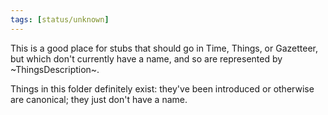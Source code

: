 ```yaml
---
tags: [status/unknown]
---
```


This is a good place for stubs that should go in Time, Things, or Gazetteer, but which don't currently have a name, and so are represented by ~ThingsDescription~. 

Things in this folder definitely exist: they've been introduced or otherwise are canonical; they just don't have a name. 